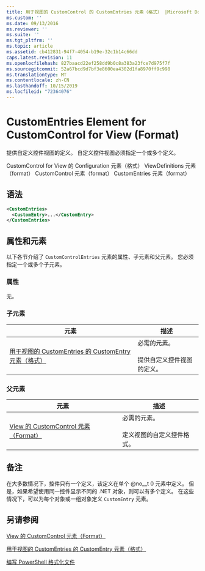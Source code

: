 ```yaml
---
title: 用于视图的 CustomControl 的 CustomEntries 元素（格式） |Microsoft Docs
ms.custom: ''
ms.date: 09/13/2016
ms.reviewer: ''
ms.suite: ''
ms.tgt_pltfrm: ''
ms.topic: article
ms.assetid: cb412831-94f7-4054-b19e-32c1b14c66dd
caps.latest.revision: 11
ms.openlocfilehash: 827baacd22ef258dd9b0c8a383a23fce7d975f7f
ms.sourcegitcommit: 52a67bcd9d7bf3e8600ea4302d1fa8970ff9c998
ms.translationtype: MT
ms.contentlocale: zh-CN
ms.lasthandoff: 10/15/2019
ms.locfileid: "72364076"
---
```

# <a name="customentries-element-for-customcontrol-for-view-format"></a>CustomEntries Element for CustomControl for View (Format)

提供自定义控件视图的定义。 自定义控件视图必须指定一个或多个定义。

CustomControl for View 的 Configuration 元素（格式） ViewDefinitions 元素（format） CustomControl 元素（format） CustomEntries 元素（format）

## <a name="syntax"></a>语法

```xml
<CustomEntries>
  <CustomEntry>...</CustomEntry>
</CustomEntries>
```

## <a name="attributes-and-elements"></a>属性和元素

以下各节介绍了 `CustomControlEntries` 元素的属性、子元素和父元素。 您必须指定一个或多个子元素。

### <a name="attributes"></a>属性

无。

### <a name="child-elements"></a>子元素

|元素|描述|
|-------------|-----------------|
|[用于视图的 CustomEntries 的 CustomEntry 元素（格式）](./customentry-element-for-customentries-for-customcontrol-for-view-format.md)|必需的元素。<br /><br /> 提供自定义控件视图的定义。|

### <a name="parent-elements"></a>父元素

|元素|描述|
|-------------|-----------------|
|[View 的 CustomControl 元素（Format）](./customcontrol-element-for-view-format.md)|必需的元素。<br /><br /> 定义视图的自定义控件格式。|

## <a name="remarks"></a>备注

在大多数情况下，控件只有一个定义，该定义在单个 @no__t 0 元素中定义。 但是，如果希望使用同一控件显示不同的 .NET 对象，则可以有多个定义。 在这些情况下，可以为每个对象或一组对象定义 `CustomEntry` 元素。

## <a name="see-also"></a>另请参阅

[View 的 CustomControl 元素（Format）](./customcontrol-element-for-view-format.md)

[用于视图的 CustomEntries 的 CustomEntry 元素（格式）](./customentry-element-for-customentries-for-customcontrol-for-view-format.md)

[编写 PowerShell 格式化文件](./writing-a-powershell-formatting-file.md)
